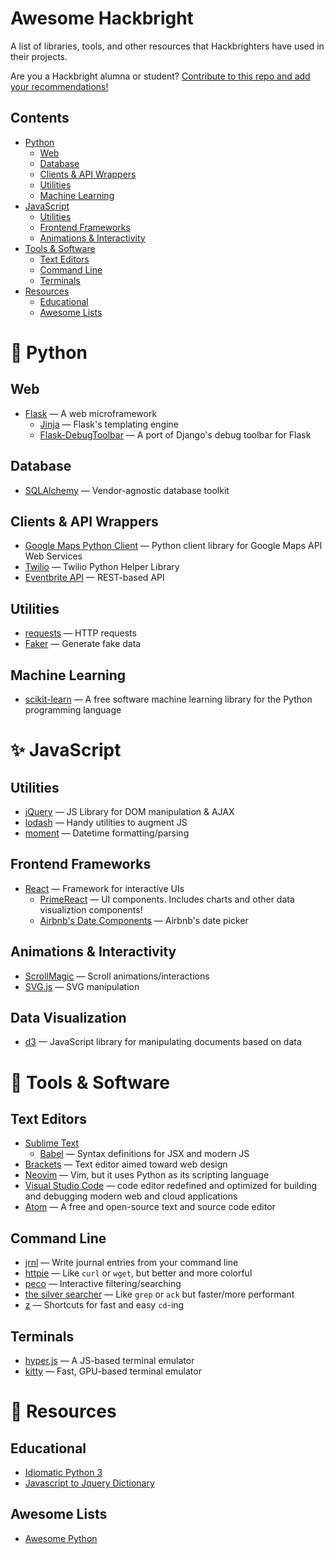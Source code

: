 # Awesome Hackbright

A list of libraries, tools, and other resources that Hackbrighters have used in
their projects.

Are you a Hackbright alumna or student?
[Contribute to this repo and add your recommendations!](https://github.com/atrnh/awesome-hackbright/wiki)

## Contents

- [Python](#-python)
  - [Web](#web)
  - [Database](#database)
  - [Clients &amp; API Wrappers](#clients--api-wrappers)
  - [Utilities](#utilities)
  - [Machine Learning](#machine-learning)
- [JavaScript](#-javascript)
  - [Utilities](#utilities-1)
  - [Frontend Frameworks](#frontend-frameworks)
  - [Animations &amp; Interactivity](#animations--interactivity)
- [Tools &amp; Software](#-tools--software)
  - [Text Editors](#text-editors)
  - [Command Line](#command-line)
  - [Terminals](#terminals)
- [Resources](#-resources)
  - [Educational](#educational)
  - [Awesome Lists](#awesome-lists)

# 🐍 Python

## Web

- [Flask](http://flask.pocoo.org/) &mdash; A web microframework
  - [Jinja](http://jinja.pocoo.org/) &mdash; Flask's templating engine
  - [Flask-DebugToolbar](http://github.com/mgood/flask-debugtoolbar/) &mdash; A port of
    Django's debug toolbar for Flask

## Database

- [SQLAlchemy](https://www.sqlalchemy.org/) &mdash; Vendor-agnostic database toolkit

## Clients &amp; API Wrappers

- [Google Maps Python Client](https://github.com/googlemaps/google-maps-services-python)
  &mdash; Python client library for Google Maps API Web Services
- [Twilio](https://www.twilio.com/docs/libraries/python) &mdash; Twilio Python Helper Library 
- [Eventbrite API](https://www.eventbrite.com/platform/api)
&mdash; REST-based API
  
## Utilities

- [requests](http://docs.python-requests.org/en/master/) &mdash; HTTP requests
- [Faker](https://faker.readthedocs.io/en/stable/) &mdash; Generate fake data

## Machine Learning 

- [scikit-learn](https://scikit-learn.org/stable/) &mdash;  A free software machine learning library for the Python programming language

# ✨ JavaScript

## Utilities

- [jQuery](https://jquery.com/) &mdash; JS Library for DOM manipulation & AJAX
- [lodash](https://lodash.com/) &mdash; Handy utilities to augment JS
- [moment](https://momentjs.com/) &mdash; Datetime formatting/parsing

## Frontend Frameworks

- [React](https://reactjs.org/) &mdash; Framework for interactive UIs
  - [PrimeReact](https://www.primefaces.org/primereact/#/) &mdash; UI components.
    Includes charts and other data visualiztion components!
  - [Airbnb's Date Components](https://github.com/airbnb/react-dates) &mdash; Airbnb's
    date picker

## Animations &amp; Interactivity

- [ScrollMagic](http://scrollmagic.io/) &mdash; Scroll animations/interactions
- [SVG.js](https://svgjs.com/docs/2.7/) &mdash; SVG manipulation

## Data Visualization
- [d3](https://d3js.org/) &mdash; JavaScript library for manipulating documents based on data

# 🍴 Tools &amp; Software

## Text Editors

- [Sublime Text](https://www.sublimetext.com/)
  - [Babel](https://packagecontrol.io/packages/Babel) &mdash; Syntax definitions for JSX and modern JS
- [Brackets](http://brackets.io/) &mdash; Text editor aimed toward web design
- [Neovim](https://neovim.io/) &mdash; Vim, but it uses Python as its scripting language
- [Visual Studio Code](https://code.visualstudio.com/) &mdash; code editor redefined and optimized for building and debugging modern web and cloud applications
- [Atom](https://atom.io/) &mdash; A free and open-source text and source code editor

## Command Line

- [jrnl](http://jrnl.sh/) &mdash; Write journal entries from your command line
- [httpie](https://httpie.org/) &mdash; Like `curl` or `wget`, but better and more colorful
- [peco](https://github.com/peco/peco) &mdash; Interactive filtering/searching
- [the silver searcher](https://github.com/ggreer/the_silver_searcher) &mdash; Like `grep` or `ack` but faster/more performant
- [z](https://github.com/rupa/z) &mdash; Shortcuts for fast and easy `cd`-ing

## Terminals

- [hyper.js](https://hyper.is/) &mdash; A JS-based terminal emulator
- [kitty](https://github.com/kovidgoyal/kitty) &mdash; Fast, GPU-based terminal emulator

# 🍎 Resources

## Educational

- [Idiomatic Python 3](https://github.com/jerry-git/learn-python3#idiomatic-python)
- [Javascript to Jquery Dictionary](https://github.com/taniarascia/jquery)

## Awesome Lists

- [Awesome Python](https://github.com/vinta/awesome-python)
